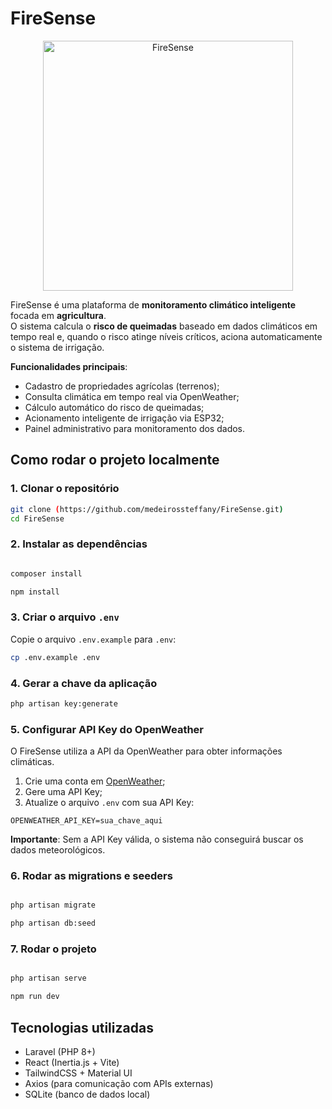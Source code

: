 # FireSense 

<p align="center">
  <img src="./public/fotolp.png" alt="FireSense" width="400">
</p>

FireSense é uma plataforma de **monitoramento climático inteligente** focada em **agricultura**.  
O sistema calcula o **risco de queimadas** baseado em dados climáticos em tempo real e, quando o risco atinge níveis críticos, aciona automaticamente o sistema de irrigação.

**Funcionalidades principais**:
- Cadastro de propriedades agrícolas (terrenos);
- Consulta climática em tempo real via OpenWeather;
- Cálculo automático do risco de queimadas;
- Acionamento inteligente de irrigação via ESP32;
- Painel administrativo para monitoramento dos dados.

## Como rodar o projeto localmente

### 1. Clonar o repositório

```bash
git clone (https://github.com/medeirossteffany/FireSense.git)
cd FireSense
```

### 2. Instalar as dependências

```bash

composer install

npm install
```

### 3. Criar o arquivo `.env`

Copie o arquivo `.env.example` para `.env`:

```bash
cp .env.example .env
```

### 4. Gerar a chave da aplicação

```bash
php artisan key:generate
```

### 5. Configurar API Key do OpenWeather

O FireSense utiliza a API da OpenWeather para obter informações climáticas.

1. Crie uma conta em [OpenWeather](https://home.openweathermap.org/users/sign_up);
2. Gere uma API Key;
3. Atualize o arquivo `.env` com sua API Key:

```env
OPENWEATHER_API_KEY=sua_chave_aqui
```

**Importante**: Sem a API Key válida, o sistema não conseguirá buscar os dados meteorológicos.

### 6. Rodar as migrations e seeders

```bash

php artisan migrate

php artisan db:seed
```

### 7. Rodar o projeto

```bash

php artisan serve

npm run dev
```

## Tecnologias utilizadas

- Laravel (PHP 8+)
- React (Inertia.js + Vite)
- TailwindCSS + Material UI
- Axios (para comunicação com APIs externas)
- SQLite (banco de dados local)


